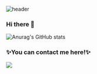 
![header](https://capsule-render.vercel.app/api?type=Rect&color=auto&height=300&section=header&text=neutro_jina%20&fontSize=90)


### Hi there 👋

![Anurag's GitHub stats](https://github-readme-stats.vercel.app/api?username=neutro-jina&show_icons=true&theme=radical)

<!--
**neutro-jina/neutro-jina** is a ✨ _special_ ✨ repository because its `README.md` (this file) appears on your GitHub profile.

Here are some ideas to get you started:

- 🔭 I’m currently working on ...
- 🌱 I’m currently learning ...
- 👯 I’m looking to collaborate on ...
- 🤔 I’m looking for help with ...
- 💬 Ask me about ...
- 📫 How to reach me: ...
- 😄 Pronouns: ...
- ⚡ Fun fact: ...
-->

### ✨You can contact me here!✨ 

 <a href="https://blog.naver.com/kimjina1997"><img src="https://img.shields.io/badge/naver_blog-03C75A?style=flat-square&logo=naver_blog&logoColor=white"/></a>
 
